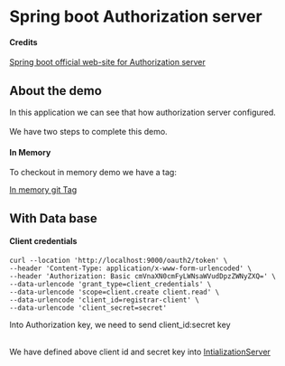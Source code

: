# Spring boot Authorization server

#### Credits

[Spring boot official web-site for Authorization server](https://docs.spring.io/spring-authorization-server/reference/getting-started.html)

## About the demo

In this application we can see that how authorization server configured.<br><br> 
We have two steps to complete this demo.

#### In Memory

To checkout in memory demo we have a tag: <br>

[In memory git Tag](https://github.com/pervez8ktt/SpringAuthorizationServer/releases/tag/in_mamory_authorization)


## With Data base

#### Client credentials

```curl
curl --location 'http://localhost:9000/oauth2/token' \
--header 'Content-Type: application/x-www-form-urlencoded' \
--header 'Authorization: Basic cmVnaXN0cmFyLWNsaWVudDpzZWNyZXQ=' \
--data-urlencode 'grant_type=client_credentials' \
--data-urlencode 'scope=client.create client.read' \
--data-urlencode 'client_id=registrar-client' \
--data-urlencode 'client_secret=secret'

```

Into Authorization key, we need to send client_id:secret key<br><br>

We have defined above client id and secret key into [IntializationServer](src/main/java/com/knitkota/javademo/authserver/authpack/services/InitializationService.java)<br><br>

